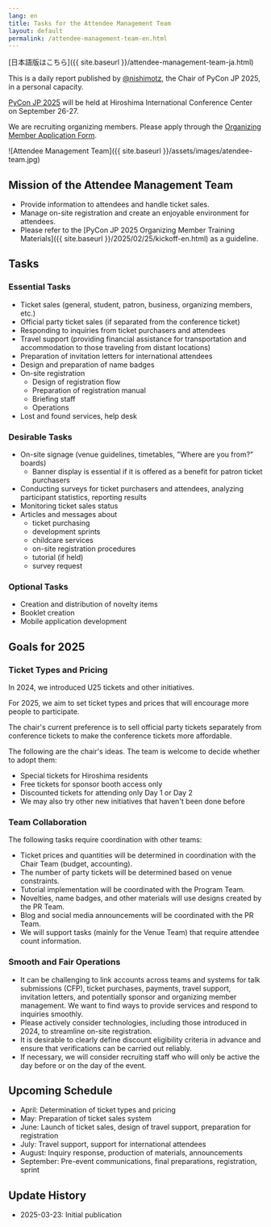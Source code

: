 ```yaml
---
lang: en
title: Tasks for the Attendee Management Team
layout: default
permalink: /attendee-management-team-en.html
---
```


[日本語版はこちら]({{ site.baseurl }}/attendee-management-team-ja.html)

This is a daily report published by [@nishimotz](https://d.nishimotz.com/aboutme), the Chair of PyCon JP 2025, in a personal capacity.

[PyCon JP 2025](https://2025.pycon.jp/) will be held at Hiroshima International Conference Center on September 26-27.

We are recruiting organizing members. Please apply through the [Organizing Member Application Form](https://forms.gle/7irqYKhZVj7AY7LfA).

<div class="image-center">
![Attendee Management Team]({{ site.baseurl }}/assets/images/atendee-team.jpg)
</div>

## Mission of the Attendee Management Team

- Provide information to attendees and handle ticket sales.
- Manage on-site registration and create an enjoyable environment for attendees.
- Please refer to the [PyCon JP 2025 Organizing Member Training Materials]({{ site.baseurl }}/2025/02/25/kickoff-en.html) as a guideline.

## Tasks

### Essential Tasks

- Ticket sales (general, student, patron, business, organizing members, etc.)
- Official party ticket sales (if separated from the conference ticket)
- Responding to inquiries from ticket purchasers and attendees
- Travel support (providing financial assistance for transportation and accommodation to those traveling from distant locations)
- Preparation of invitation letters for international attendees
- Design and preparation of name badges
- On-site registration
  - Design of registration flow
  - Preparation of registration manual
  - Briefing staff
  - Operations
- Lost and found services, help desk

### Desirable Tasks

- On-site signage (venue guidelines, timetables, "Where are you from?" boards)
  - Banner display is essential if it is offered as a benefit for patron ticket purchasers
- Conducting surveys for ticket purchasers and attendees, analyzing participant statistics, reporting results
- Monitoring ticket sales status
- Articles and messages about
  - ticket purchasing
  - development sprints
  - childcare services
  - on-site registration procedures
  - tutorial (if held)
  - survey request

### Optional Tasks

- Creation and distribution of novelty items
- Booklet creation
- Mobile application development

## Goals for 2025

### Ticket Types and Pricing

In 2024, we introduced U25 tickets and other initiatives.

For 2025, we aim to set ticket types and prices that will encourage more people to participate.

The chair's current preference is to sell official party tickets separately from conference tickets to make the conference tickets more affordable.

The following are the chair's ideas. The team is welcome to decide whether to adopt them:

- Special tickets for Hiroshima residents
- Free tickets for sponsor booth access only
- Discounted tickets for attending only Day 1 or Day 2
- We may also try other new initiatives that haven't been done before

### Team Collaboration

The following tasks require coordination with other teams:

- Ticket prices and quantities will be determined in coordination with the Chair Team (budget, accounting).
- The number of party tickets will be determined based on venue constraints.
- Tutorial implementation will be coordinated with the Program Team.
- Novelties, name badges, and other materials will use designs created by the PR Team.
- Blog and social media announcements will be coordinated with the PR Team.
- We will support tasks (mainly for the Venue Team) that require attendee count information.

### Smooth and Fair Operations

- It can be challenging to link accounts across teams and systems for talk submissions (CFP), ticket purchases, payments, travel support, invitation letters, and potentially sponsor and organizing member management. We want to find ways to provide services and respond to inquiries smoothly.
- Please actively consider technologies, including those introduced in 2024, to streamline on-site registration.
- It is desirable to clearly define discount eligibility criteria in advance and ensure that verifications can be carried out reliably.
- If necessary, we will consider recruiting staff who will only be active the day before or on the day of the event.

## Upcoming Schedule

- April: Determination of ticket types and pricing
- May: Preparation of ticket sales system
- June: Launch of ticket sales, design of travel support, preparation for registration
- July: Travel support, support for international attendees
- August: Inquiry response, production of materials, announcements
- September: Pre-event communications, final preparations, registration, sprint

## Update History

- 2025-03-23: Initial publication
